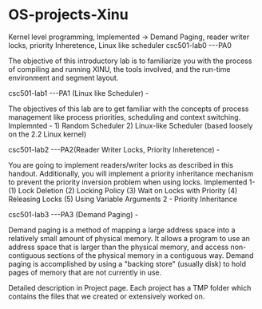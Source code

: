 # OS-projects-Xinu

Kernel level programming, Implemented -> Demand Paging, reader writer locks, priority Inheretence, Linux like scheduler csc501-lab0 ---PA0

The objective of this introductory lab is to familiarize you with the process of compiling and running XINU, the tools involved, and the run-time environment and segment layout.

csc501-lab1 ---PA1 (Linux like Scheduler) -

The objectives of this lab are to get familiar with the concepts of process management like process priorities, scheduling and context switching. Implemnted - 1) Random Scheduler 2) Linux-like Scheduler (based loosely on the 2.2 Linux kernel)

csc501-lab2 ---PA2(Reader Writer Locks, Priority Inheretence) -

You are going to implement readers/writer locks as described in this handout. Additionally, you will implement a priority inheritance mechanism to prevent the priority inversion problem when using locks. Implemented 1- (1) Lock Deletion (2) Locking Policy (3) Wait on Locks with Priority (4) Releasing Locks (5) Using Variable Arguments 2 - Priority Inheritance

csc501-lab3 ---PA3 (Demand Paging) -

Demand paging is a method of mapping a large address space into a relatively small amount of physical memory. It allows a program to use an address space that is larger than the physical memory, and access non-contiguous sections of the physical memory in a contiguous way. Demand paging is accomplished by using a "backing store" (usually disk) to hold pages of memory that are not currently in use.

Detailed description in Project page. Each project has a TMP folder which contains the files that we created or extensively worked on.
